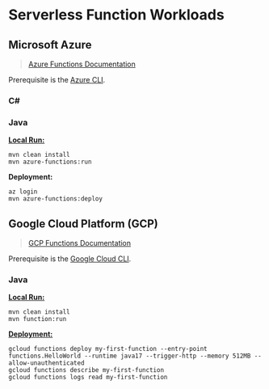 # Serverless Function Workloads

## Microsoft Azure

> [Azure Functions Documentation](https://learn.microsoft.com/azure/azure-functions)

Prerequisite is the [Azure CLI](https://learn.microsoft.com/en-us/cli/azure/install-azure-cli-windows).

### C#

### Java

[__Local Run:__](https://learn.microsoft.com/en-us/azure/azure-functions/create-first-function-cli-java)

```shell
mvn clean install
mvn azure-functions:run
```

__Deployment:__

```shell
az login
mvn azure-functions:deploy
```

## Google Cloud Platform (GCP)

> [GCP Functions Documentation](https://cloud.google.com/functions/docs/writing)

Prerequisite is the [Google Cloud CLI](https://cloud.google.com/sdk/gcloud).

### Java

[__Local
Run:__](https://github.com/GoogleCloudPlatform/functions-framework-java#running-a-function-with-the-maven-plugin)

```shell
mvn clean install
mvn function:run
```

[__Deployment:__](https://cloud.google.com/functions/docs/create-deploy-http-java)

```shell
gcloud functions deploy my-first-function --entry-point functions.HelloWorld --runtime java17 --trigger-http --memory 512MB --allow-unauthenticated
gcloud functions describe my-first-function
gcloud functions logs read my-first-function
```
